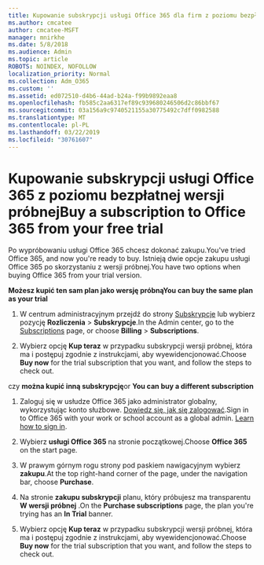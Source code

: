 ```yaml
---
title: Kupowanie subskrypcji usługi Office 365 dla firm z poziomu bezpłatnej wersji próbnej
ms.author: cmcatee
author: cmcatee-MSFT
manager: mnirkhe
ms.date: 5/8/2018
ms.audience: Admin
ms.topic: article
ROBOTS: NOINDEX, NOFOLLOW
localization_priority: Normal
ms.collection: Adm_O365
ms.custom: ''
ms.assetid: ed072510-d4b6-44ad-b24a-f99b9892eaa8
ms.openlocfilehash: fb585c2aa6317ef89c939680246506d2c86bbf67
ms.sourcegitcommit: 03a156a9c9740521155a30775492c7dff0982588
ms.translationtype: MT
ms.contentlocale: pl-PL
ms.lasthandoff: 03/22/2019
ms.locfileid: "30761607"
---
```

# <a name="buy-a-subscription-to-office-365-from-your-free-trial"></a><span data-ttu-id="be49a-102">Kupowanie subskrypcji usługi Office 365 z poziomu bezpłatnej wersji próbnej</span><span class="sxs-lookup"><span data-stu-id="be49a-102">Buy a subscription to Office 365 from your free trial</span></span>

<span data-ttu-id="be49a-103">Po wypróbowaniu usługi Office 365 chcesz dokonać zakupu.</span><span class="sxs-lookup"><span data-stu-id="be49a-103">You've tried Office 365, and now you're ready to buy.</span></span> <span data-ttu-id="be49a-104">Istnieją dwie opcje zakupu usługi Office 365 po skorzystaniu z wersji próbnej.</span><span class="sxs-lookup"><span data-stu-id="be49a-104">You have two options when buying Office 365 from your trial version.</span></span>
  
 <span data-ttu-id="be49a-105">**Możesz kupić ten sam plan jako wersję próbną**</span><span class="sxs-lookup"><span data-stu-id="be49a-105">**You can buy the same plan as your trial**</span></span>
  
1. <span data-ttu-id="be49a-106">W centrum administracyjnym przejdź do strony [Subskrypcje](https://go.microsoft.com/fwlink/p/?linkid=842054) lub wybierz pozycję **Rozliczenia** \> **Subskrypcje**.</span><span class="sxs-lookup"><span data-stu-id="be49a-106">In the Admin center, go to the [Subscriptions](https://go.microsoft.com/fwlink/p/?linkid=842054) page, or choose **Billing** \> **Subscriptions**.</span></span>
    
2. <span data-ttu-id="be49a-107">Wybierz opcję **Kup teraz** w przypadku subskrypcji wersji próbnej, która ma i postępuj zgodnie z instrukcjami, aby wyewidencjonować.</span><span class="sxs-lookup"><span data-stu-id="be49a-107">Choose **Buy now** for the trial subscription that you want, and follow the steps to check out.</span></span> 
    
<span data-ttu-id="be49a-108">czy **można kupić inną subskrypcję**</span><span class="sxs-lookup"><span data-stu-id="be49a-108">or **You can buy a different subscription**</span></span>
  
1. <span data-ttu-id="be49a-109">Zaloguj się w usłudze Office 365 jako administrator globalny, wykorzystując konto służbowe. [Dowiedz się, jak się zalogować](https://support.office.com/article/e9eb7d51-5430-4929-91ab-6157c5a050b4).</span><span class="sxs-lookup"><span data-stu-id="be49a-109">Sign in to Office 365 with your work or school account as a global admin. [Learn how to sign in](https://support.office.com/article/e9eb7d51-5430-4929-91ab-6157c5a050b4).</span></span>
    
2. <span data-ttu-id="be49a-110">Wybierz **usługi Office 365** na stronie początkowej.</span><span class="sxs-lookup"><span data-stu-id="be49a-110">Choose **Office 365** on the start page.</span></span> 
    
3. <span data-ttu-id="be49a-111">W prawym górnym rogu strony pod paskiem nawigacyjnym wybierz **zakupu**.</span><span class="sxs-lookup"><span data-stu-id="be49a-111">At the top right-hand corner of the page, under the navigation bar, choose **Purchase**.</span></span>
    
4. <span data-ttu-id="be49a-112">Na stronie **zakupu subskrypcji** planu, który próbujesz ma transparentu **W wersji próbnej** .</span><span class="sxs-lookup"><span data-stu-id="be49a-112">On the **Purchase subscriptions** page, the plan you're trying has an **In Trial** banner.</span></span> 
    
5. <span data-ttu-id="be49a-113">Wybierz opcję **Kup teraz** w przypadku subskrypcji wersji próbnej, która ma i postępuj zgodnie z instrukcjami, aby wyewidencjonować.</span><span class="sxs-lookup"><span data-stu-id="be49a-113">Choose **Buy now** for the trial subscription that you want, and follow the steps to check out.</span></span> 
    

